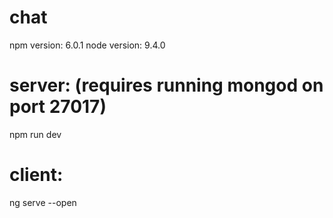 # chat

npm version: 6.0.1
node version: 9.4.0

# server: (requires running mongod on port 27017)

npm run dev

# client:

ng serve --open